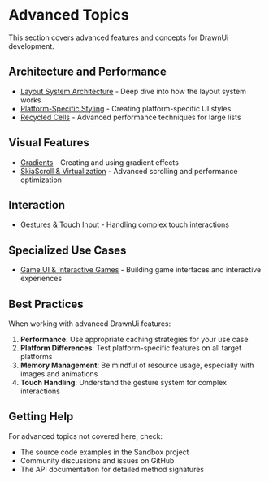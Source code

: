 # Advanced Topics

This section covers advanced features and concepts for DrawnUi development.

## Architecture and Performance

- [Layout System Architecture](layout-system.md) - Deep dive into how the layout system works
- [Platform-Specific Styling](platform-styling.md) - Creating platform-specific UI styles
- [Recycled Cells](recycled-cells.md) - Advanced performance techniques for large lists

## Visual Features

- [Gradients](gradients.md) - Creating and using gradient effects
- [SkiaScroll & Virtualization](skiascroll.md) - Advanced scrolling and performance optimization

## Interaction

- [Gestures & Touch Input](gestures.md) - Handling complex touch interactions

## Specialized Use Cases

- [Game UI & Interactive Games](game-ui.md) - Building game interfaces and interactive experiences

## Best Practices

When working with advanced DrawnUi features:

1. **Performance**: Use appropriate caching strategies for your use case
2. **Platform Differences**: Test platform-specific features on all target platforms
3. **Memory Management**: Be mindful of resource usage, especially with images and animations
4. **Touch Handling**: Understand the gesture system for complex interactions

## Getting Help

For advanced topics not covered here, check:
- The source code examples in the Sandbox project
- Community discussions and issues on GitHub
- The API documentation for detailed method signatures
